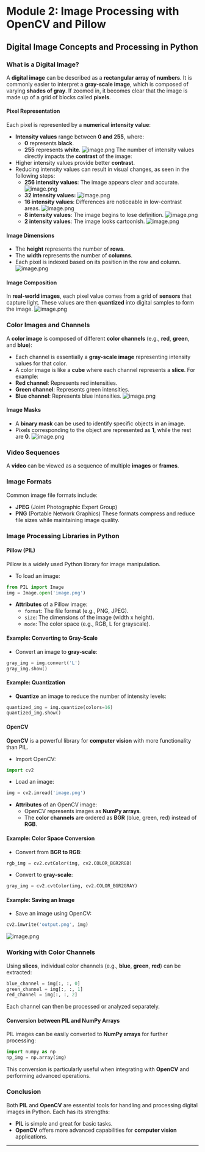 

# Module 2: Image Processing with OpenCV and Pillow
## Digital Image Concepts and Processing in Python
### What is a Digital Image?
A **digital image** can be described as a **rectangular array of numbers**. It is commonly easier to interpret a **gray-scale image**, which is composed of varying **shades of gray**. If zoomed in, it becomes clear that the image is made up of a grid of blocks called **pixels**.
#### Pixel Representation
Each pixel is represented by a **numerical intensity value**:
- **Intensity values** range between **0 and 255**, where:
	- **0** represents **black**.
	- **255** represents **white**.
![image.png](https://prod-files-secure.s3.us-west-2.amazonaws.com/03e82b26-cccb-4906-bb56-adabcbdc0655/fa1bb4aa-313a-44c2-a7b3-7fa4a8432b08/image.png?X-Amz-Algorithm=AWS4-HMAC-SHA256&X-Amz-Content-Sha256=UNSIGNED-PAYLOAD&X-Amz-Credential=ASIAZI2LB4663PGGNMZX%2F20250207%2Fus-west-2%2Fs3%2Faws4_request&X-Amz-Date=20250207T122855Z&X-Amz-Expires=3600&X-Amz-Security-Token=IQoJb3JpZ2luX2VjEFwaCXVzLXdlc3QtMiJIMEYCIQCQSR3%2B0wKn7lWcYjwC6PcTTR8dgz%2BU7UHUNJpFad647QIhAP9XDpA7YZIBNBSzAWB29GIYK0sXjph1zTsmTmaYuRBPKv8DCHUQABoMNjM3NDIzMTgzODA1IgwZ7LvUF%2BMO6tsxKlQq3ANqE0s9CVI9%2Fp%2BPhvidwojoA6c9AFQo3zDa7LBiAON0D%2Fj3xnHYx8mDVFpZzn6ief2nzRQEyyOSZ0txHibJKvL7jlqescXH1g2OiGGhtllznC2MuQbSlJ3Yb5b%2F7CwhXbZ%2FpENQVzbcXLuOrhp3IaUtp1Q9v1wbcbdF%2F4nKnE8%2FJ9K8Wy%2FxPCxiFZh7IFFKNGygHRO9J3s1PO5oiekqK8pN0rO0h8idXmRhGvh8cRoAnVrwcZfRvGTmqqpIZ05zhLvUK0xpzxj4N2K0yW%2BK9IXjSn5qlhISWstu8BXAJS%2Bxxg%2B68Zm4xQqSU2hkbCl37ItGv%2BFX20gAb7D%2F9eb8v8YKr1gsKybqX6OftaEP3uspZU1mo%2By1myvJ8XeMAKD7x67xCq1X34JxBMFvkbyq8PtpoTmtt%2B5JRg7IRuD2coBuTvXPxUQc9hnt4AQnmNqP99%2FlTt1QMk5OvWBhI7YfzxqZxtrn9T5UVgpbzvvpr%2BpyNvu7m8fNE71nz3vIKHjZor1X8ycinEiy8XdFmMaB%2F807zrwNE2MFjIOD8ys5RTJyi8Ehm7s2yzHoTXqpV%2F%2BebX2fZ6qHGPrOnc%2BaLCEjCGA7HtI8ZN64gLGI7ScfaP7PlEJQDjFoTzd0JfB5fDC275e9BjqkAQyP46fgA7QZ6oM9E0VMfm0htSjkBY4XYLGJ%2BbmOmlOT83ufaPAB84gVe%2F2YXnxvxN2KmuotbR9nBChx9HGjoY9KJ3CF6Pd%2B91mnz6NxW1LrJ%2FHPtv7JRPJ8J5qVfgGm3gs2RQ%2Fud76%2BdqshMbMdwsqmu2k86t7bwAhM%2BFYP76NwX0UCMU6VHO%2BKi8U8yn74%2FviNX3XX0GzQPqkABpYZXrQKi5I%2F&X-Amz-Signature=ddf206796ea573bd31a9ce9888afcb4e8e1e3a24bc865f8d3cdc9a3624b538ed&X-Amz-SignedHeaders=host&x-id=GetObject)
The number of intensity values directly impacts the **contrast** of the image:
- Higher intensity values provide better **contrast**.
- Reducing intensity values can result in visual changes, as seen in the following steps:
	- **256 intensity values**: The image appears clear and accurate.
![image.png](https://prod-files-secure.s3.us-west-2.amazonaws.com/03e82b26-cccb-4906-bb56-adabcbdc0655/0de7dfb4-99dc-4b87-8932-5165b3c3b775/image.png?X-Amz-Algorithm=AWS4-HMAC-SHA256&X-Amz-Content-Sha256=UNSIGNED-PAYLOAD&X-Amz-Credential=ASIAZI2LB466SVKB6VPP%2F20250207%2Fus-west-2%2Fs3%2Faws4_request&X-Amz-Date=20250207T122856Z&X-Amz-Expires=3600&X-Amz-Security-Token=IQoJb3JpZ2luX2VjEFwaCXVzLXdlc3QtMiJIMEYCIQDlxAsm4bcDqPJZyvmTgfEP2bgZPUKf%2FY1gZDIG6%2FZbywIhAJKyFlH5elL39Kys3t1mobKHLK49ZATiZwMhoIUjN5esKv8DCHUQABoMNjM3NDIzMTgzODA1Igz3DEd9GElj1tgXm64q3ANnPWyt3iCifEjJRtIJm5a3ARf3RSmkEM%2FLh%2FRxjCAzzpf6v00AezbmfTMyrRm03Qa5j40fmaZKOkfNrN9Ni5ErSbpmxmSzhOwmIgp%2FypILQVAL%2BChiHwq%2FUEzKsVf2L4qeI%2BXFXI6joN%2BeJ9bhRM10yA50cD0DEDksMQqBPObocCi5sJFddYZKZI3hkAY99%2BZbcCwImKAmoqXPMNIQq0wgC9f43lbgfknL4nFZfy8UurWQ%2F7J56qvOrL2W04BF2Okyvo78uJdS9p%2B5N6ApB%2Ff%2FB9xdeb78Wp1j3TOkkgWfNDfB64HtNqPOeotpetmJCtaSGH0JuGwd9EgyMr%2Bo55PAXFwzo%2BH%2Fdw%2BNfrvf6qADcwFSk%2BZYpkkfHFJgQIlG%2ByxlQUjgFPiACSHPqofs8JJPC0qahbnW38qW7yTC%2FcZjOIGR9hNfubUdpvxV3jWCtyPbAhrUPY%2BlEiEtr8Ph9IrXAN%2FLc5byoBYDBYTZRGJUsj%2BifuQKWR%2BEvcrtOg4iYJA%2FMgemo%2FX32d62%2BN0VdMno7YubOyZIjj05yVODD8G8kd%2Bnc6D3hm6X41%2BHf776q19UI3W1uW8ecOZcX2WY0%2F%2FKDy84c%2BiKZ73EIxMytioI1jspDPGyrtCFidkWRTCd75e9BjqkAdsLJpIPAfjVArLDxhRy75bK7ckkIpFVqNWGGlrzIVxW9m0z5ukCgVT04bQ%2FDzXVsZnaGJedrxhiAXIrlNCDZwwqyTs9DLJAxhQCmJmu14dXJw3Vaw7lWR5sFO8Rto6B5OgB8Tq%2F20Y0iboC96Oh4%2B%2F9bBO5RwHyUDp8ME5eEvKa0dlpl3hBS0d9q8x7nJGx0CPN0q3G2BRBiRQJK7RK32B9%2FP%2F3&X-Amz-Signature=4f9c91bb427cbee2fb597cff9b2c9a119e921458e7c9b097dc8229e9224d8f13&X-Amz-SignedHeaders=host&x-id=GetObject)
	- **32 intensity values:**
![image.png](https://prod-files-secure.s3.us-west-2.amazonaws.com/03e82b26-cccb-4906-bb56-adabcbdc0655/7eb81f08-b190-4c5a-ba2b-2a498a15b2c4/image.png?X-Amz-Algorithm=AWS4-HMAC-SHA256&X-Amz-Content-Sha256=UNSIGNED-PAYLOAD&X-Amz-Credential=ASIAZI2LB466SVKB6VPP%2F20250207%2Fus-west-2%2Fs3%2Faws4_request&X-Amz-Date=20250207T122856Z&X-Amz-Expires=3600&X-Amz-Security-Token=IQoJb3JpZ2luX2VjEFwaCXVzLXdlc3QtMiJIMEYCIQDlxAsm4bcDqPJZyvmTgfEP2bgZPUKf%2FY1gZDIG6%2FZbywIhAJKyFlH5elL39Kys3t1mobKHLK49ZATiZwMhoIUjN5esKv8DCHUQABoMNjM3NDIzMTgzODA1Igz3DEd9GElj1tgXm64q3ANnPWyt3iCifEjJRtIJm5a3ARf3RSmkEM%2FLh%2FRxjCAzzpf6v00AezbmfTMyrRm03Qa5j40fmaZKOkfNrN9Ni5ErSbpmxmSzhOwmIgp%2FypILQVAL%2BChiHwq%2FUEzKsVf2L4qeI%2BXFXI6joN%2BeJ9bhRM10yA50cD0DEDksMQqBPObocCi5sJFddYZKZI3hkAY99%2BZbcCwImKAmoqXPMNIQq0wgC9f43lbgfknL4nFZfy8UurWQ%2F7J56qvOrL2W04BF2Okyvo78uJdS9p%2B5N6ApB%2Ff%2FB9xdeb78Wp1j3TOkkgWfNDfB64HtNqPOeotpetmJCtaSGH0JuGwd9EgyMr%2Bo55PAXFwzo%2BH%2Fdw%2BNfrvf6qADcwFSk%2BZYpkkfHFJgQIlG%2ByxlQUjgFPiACSHPqofs8JJPC0qahbnW38qW7yTC%2FcZjOIGR9hNfubUdpvxV3jWCtyPbAhrUPY%2BlEiEtr8Ph9IrXAN%2FLc5byoBYDBYTZRGJUsj%2BifuQKWR%2BEvcrtOg4iYJA%2FMgemo%2FX32d62%2BN0VdMno7YubOyZIjj05yVODD8G8kd%2Bnc6D3hm6X41%2BHf776q19UI3W1uW8ecOZcX2WY0%2F%2FKDy84c%2BiKZ73EIxMytioI1jspDPGyrtCFidkWRTCd75e9BjqkAdsLJpIPAfjVArLDxhRy75bK7ckkIpFVqNWGGlrzIVxW9m0z5ukCgVT04bQ%2FDzXVsZnaGJedrxhiAXIrlNCDZwwqyTs9DLJAxhQCmJmu14dXJw3Vaw7lWR5sFO8Rto6B5OgB8Tq%2F20Y0iboC96Oh4%2B%2F9bBO5RwHyUDp8ME5eEvKa0dlpl3hBS0d9q8x7nJGx0CPN0q3G2BRBiRQJK7RK32B9%2FP%2F3&X-Amz-Signature=bcf1426a980cbd0b0fd4372043ff44d08087de0778c9912766efeffb4413c918&X-Amz-SignedHeaders=host&x-id=GetObject)
	- **16 intensity values**: Differences are noticeable in low-contrast areas.
![image.png](https://prod-files-secure.s3.us-west-2.amazonaws.com/03e82b26-cccb-4906-bb56-adabcbdc0655/6bf56d44-9a14-4b7b-98c2-1f00b8630f0c/image.png?X-Amz-Algorithm=AWS4-HMAC-SHA256&X-Amz-Content-Sha256=UNSIGNED-PAYLOAD&X-Amz-Credential=ASIAZI2LB466SVKB6VPP%2F20250207%2Fus-west-2%2Fs3%2Faws4_request&X-Amz-Date=20250207T122856Z&X-Amz-Expires=3600&X-Amz-Security-Token=IQoJb3JpZ2luX2VjEFwaCXVzLXdlc3QtMiJIMEYCIQDlxAsm4bcDqPJZyvmTgfEP2bgZPUKf%2FY1gZDIG6%2FZbywIhAJKyFlH5elL39Kys3t1mobKHLK49ZATiZwMhoIUjN5esKv8DCHUQABoMNjM3NDIzMTgzODA1Igz3DEd9GElj1tgXm64q3ANnPWyt3iCifEjJRtIJm5a3ARf3RSmkEM%2FLh%2FRxjCAzzpf6v00AezbmfTMyrRm03Qa5j40fmaZKOkfNrN9Ni5ErSbpmxmSzhOwmIgp%2FypILQVAL%2BChiHwq%2FUEzKsVf2L4qeI%2BXFXI6joN%2BeJ9bhRM10yA50cD0DEDksMQqBPObocCi5sJFddYZKZI3hkAY99%2BZbcCwImKAmoqXPMNIQq0wgC9f43lbgfknL4nFZfy8UurWQ%2F7J56qvOrL2W04BF2Okyvo78uJdS9p%2B5N6ApB%2Ff%2FB9xdeb78Wp1j3TOkkgWfNDfB64HtNqPOeotpetmJCtaSGH0JuGwd9EgyMr%2Bo55PAXFwzo%2BH%2Fdw%2BNfrvf6qADcwFSk%2BZYpkkfHFJgQIlG%2ByxlQUjgFPiACSHPqofs8JJPC0qahbnW38qW7yTC%2FcZjOIGR9hNfubUdpvxV3jWCtyPbAhrUPY%2BlEiEtr8Ph9IrXAN%2FLc5byoBYDBYTZRGJUsj%2BifuQKWR%2BEvcrtOg4iYJA%2FMgemo%2FX32d62%2BN0VdMno7YubOyZIjj05yVODD8G8kd%2Bnc6D3hm6X41%2BHf776q19UI3W1uW8ecOZcX2WY0%2F%2FKDy84c%2BiKZ73EIxMytioI1jspDPGyrtCFidkWRTCd75e9BjqkAdsLJpIPAfjVArLDxhRy75bK7ckkIpFVqNWGGlrzIVxW9m0z5ukCgVT04bQ%2FDzXVsZnaGJedrxhiAXIrlNCDZwwqyTs9DLJAxhQCmJmu14dXJw3Vaw7lWR5sFO8Rto6B5OgB8Tq%2F20Y0iboC96Oh4%2B%2F9bBO5RwHyUDp8ME5eEvKa0dlpl3hBS0d9q8x7nJGx0CPN0q3G2BRBiRQJK7RK32B9%2FP%2F3&X-Amz-Signature=17b56911bb2a10715eeb7293d498092334347baaeea0de5f51153ea61a0b0771&X-Amz-SignedHeaders=host&x-id=GetObject)
	- **8 intensity values**: The image begins to lose definition.
![image.png](https://prod-files-secure.s3.us-west-2.amazonaws.com/03e82b26-cccb-4906-bb56-adabcbdc0655/cca05878-ca1a-43e0-8bec-1d146756f9ae/image.png?X-Amz-Algorithm=AWS4-HMAC-SHA256&X-Amz-Content-Sha256=UNSIGNED-PAYLOAD&X-Amz-Credential=ASIAZI2LB466SVKB6VPP%2F20250207%2Fus-west-2%2Fs3%2Faws4_request&X-Amz-Date=20250207T122856Z&X-Amz-Expires=3600&X-Amz-Security-Token=IQoJb3JpZ2luX2VjEFwaCXVzLXdlc3QtMiJIMEYCIQDlxAsm4bcDqPJZyvmTgfEP2bgZPUKf%2FY1gZDIG6%2FZbywIhAJKyFlH5elL39Kys3t1mobKHLK49ZATiZwMhoIUjN5esKv8DCHUQABoMNjM3NDIzMTgzODA1Igz3DEd9GElj1tgXm64q3ANnPWyt3iCifEjJRtIJm5a3ARf3RSmkEM%2FLh%2FRxjCAzzpf6v00AezbmfTMyrRm03Qa5j40fmaZKOkfNrN9Ni5ErSbpmxmSzhOwmIgp%2FypILQVAL%2BChiHwq%2FUEzKsVf2L4qeI%2BXFXI6joN%2BeJ9bhRM10yA50cD0DEDksMQqBPObocCi5sJFddYZKZI3hkAY99%2BZbcCwImKAmoqXPMNIQq0wgC9f43lbgfknL4nFZfy8UurWQ%2F7J56qvOrL2W04BF2Okyvo78uJdS9p%2B5N6ApB%2Ff%2FB9xdeb78Wp1j3TOkkgWfNDfB64HtNqPOeotpetmJCtaSGH0JuGwd9EgyMr%2Bo55PAXFwzo%2BH%2Fdw%2BNfrvf6qADcwFSk%2BZYpkkfHFJgQIlG%2ByxlQUjgFPiACSHPqofs8JJPC0qahbnW38qW7yTC%2FcZjOIGR9hNfubUdpvxV3jWCtyPbAhrUPY%2BlEiEtr8Ph9IrXAN%2FLc5byoBYDBYTZRGJUsj%2BifuQKWR%2BEvcrtOg4iYJA%2FMgemo%2FX32d62%2BN0VdMno7YubOyZIjj05yVODD8G8kd%2Bnc6D3hm6X41%2BHf776q19UI3W1uW8ecOZcX2WY0%2F%2FKDy84c%2BiKZ73EIxMytioI1jspDPGyrtCFidkWRTCd75e9BjqkAdsLJpIPAfjVArLDxhRy75bK7ckkIpFVqNWGGlrzIVxW9m0z5ukCgVT04bQ%2FDzXVsZnaGJedrxhiAXIrlNCDZwwqyTs9DLJAxhQCmJmu14dXJw3Vaw7lWR5sFO8Rto6B5OgB8Tq%2F20Y0iboC96Oh4%2B%2F9bBO5RwHyUDp8ME5eEvKa0dlpl3hBS0d9q8x7nJGx0CPN0q3G2BRBiRQJK7RK32B9%2FP%2F3&X-Amz-Signature=b0c43f8e0c100f18143ef8d2064d457ca3d35fde082f096f233352ed6e491d90&X-Amz-SignedHeaders=host&x-id=GetObject)
	- **2 intensity values**: The image looks cartoonish.
![image.png](https://prod-files-secure.s3.us-west-2.amazonaws.com/03e82b26-cccb-4906-bb56-adabcbdc0655/12da64d7-6b97-44e0-bc2c-52b9c47ce212/image.png?X-Amz-Algorithm=AWS4-HMAC-SHA256&X-Amz-Content-Sha256=UNSIGNED-PAYLOAD&X-Amz-Credential=ASIAZI2LB466SVKB6VPP%2F20250207%2Fus-west-2%2Fs3%2Faws4_request&X-Amz-Date=20250207T122856Z&X-Amz-Expires=3600&X-Amz-Security-Token=IQoJb3JpZ2luX2VjEFwaCXVzLXdlc3QtMiJIMEYCIQDlxAsm4bcDqPJZyvmTgfEP2bgZPUKf%2FY1gZDIG6%2FZbywIhAJKyFlH5elL39Kys3t1mobKHLK49ZATiZwMhoIUjN5esKv8DCHUQABoMNjM3NDIzMTgzODA1Igz3DEd9GElj1tgXm64q3ANnPWyt3iCifEjJRtIJm5a3ARf3RSmkEM%2FLh%2FRxjCAzzpf6v00AezbmfTMyrRm03Qa5j40fmaZKOkfNrN9Ni5ErSbpmxmSzhOwmIgp%2FypILQVAL%2BChiHwq%2FUEzKsVf2L4qeI%2BXFXI6joN%2BeJ9bhRM10yA50cD0DEDksMQqBPObocCi5sJFddYZKZI3hkAY99%2BZbcCwImKAmoqXPMNIQq0wgC9f43lbgfknL4nFZfy8UurWQ%2F7J56qvOrL2W04BF2Okyvo78uJdS9p%2B5N6ApB%2Ff%2FB9xdeb78Wp1j3TOkkgWfNDfB64HtNqPOeotpetmJCtaSGH0JuGwd9EgyMr%2Bo55PAXFwzo%2BH%2Fdw%2BNfrvf6qADcwFSk%2BZYpkkfHFJgQIlG%2ByxlQUjgFPiACSHPqofs8JJPC0qahbnW38qW7yTC%2FcZjOIGR9hNfubUdpvxV3jWCtyPbAhrUPY%2BlEiEtr8Ph9IrXAN%2FLc5byoBYDBYTZRGJUsj%2BifuQKWR%2BEvcrtOg4iYJA%2FMgemo%2FX32d62%2BN0VdMno7YubOyZIjj05yVODD8G8kd%2Bnc6D3hm6X41%2BHf776q19UI3W1uW8ecOZcX2WY0%2F%2FKDy84c%2BiKZ73EIxMytioI1jspDPGyrtCFidkWRTCd75e9BjqkAdsLJpIPAfjVArLDxhRy75bK7ckkIpFVqNWGGlrzIVxW9m0z5ukCgVT04bQ%2FDzXVsZnaGJedrxhiAXIrlNCDZwwqyTs9DLJAxhQCmJmu14dXJw3Vaw7lWR5sFO8Rto6B5OgB8Tq%2F20Y0iboC96Oh4%2B%2F9bBO5RwHyUDp8ME5eEvKa0dlpl3hBS0d9q8x7nJGx0CPN0q3G2BRBiRQJK7RK32B9%2FP%2F3&X-Amz-Signature=236a2992b445204659c797f9ac7c56428be91249e861404c3e7b8711222f6363&X-Amz-SignedHeaders=host&x-id=GetObject)
#### Image Dimensions
- The **height** represents the number of **rows**.
- The **width** represents the number of **columns**.
- Each pixel is indexed based on its position in the row and column.
![image.png](https://prod-files-secure.s3.us-west-2.amazonaws.com/03e82b26-cccb-4906-bb56-adabcbdc0655/ff056335-e79e-4491-b508-30cd45b6c194/image.png?X-Amz-Algorithm=AWS4-HMAC-SHA256&X-Amz-Content-Sha256=UNSIGNED-PAYLOAD&X-Amz-Credential=ASIAZI2LB4663PGGNMZX%2F20250207%2Fus-west-2%2Fs3%2Faws4_request&X-Amz-Date=20250207T122855Z&X-Amz-Expires=3600&X-Amz-Security-Token=IQoJb3JpZ2luX2VjEFwaCXVzLXdlc3QtMiJIMEYCIQCQSR3%2B0wKn7lWcYjwC6PcTTR8dgz%2BU7UHUNJpFad647QIhAP9XDpA7YZIBNBSzAWB29GIYK0sXjph1zTsmTmaYuRBPKv8DCHUQABoMNjM3NDIzMTgzODA1IgwZ7LvUF%2BMO6tsxKlQq3ANqE0s9CVI9%2Fp%2BPhvidwojoA6c9AFQo3zDa7LBiAON0D%2Fj3xnHYx8mDVFpZzn6ief2nzRQEyyOSZ0txHibJKvL7jlqescXH1g2OiGGhtllznC2MuQbSlJ3Yb5b%2F7CwhXbZ%2FpENQVzbcXLuOrhp3IaUtp1Q9v1wbcbdF%2F4nKnE8%2FJ9K8Wy%2FxPCxiFZh7IFFKNGygHRO9J3s1PO5oiekqK8pN0rO0h8idXmRhGvh8cRoAnVrwcZfRvGTmqqpIZ05zhLvUK0xpzxj4N2K0yW%2BK9IXjSn5qlhISWstu8BXAJS%2Bxxg%2B68Zm4xQqSU2hkbCl37ItGv%2BFX20gAb7D%2F9eb8v8YKr1gsKybqX6OftaEP3uspZU1mo%2By1myvJ8XeMAKD7x67xCq1X34JxBMFvkbyq8PtpoTmtt%2B5JRg7IRuD2coBuTvXPxUQc9hnt4AQnmNqP99%2FlTt1QMk5OvWBhI7YfzxqZxtrn9T5UVgpbzvvpr%2BpyNvu7m8fNE71nz3vIKHjZor1X8ycinEiy8XdFmMaB%2F807zrwNE2MFjIOD8ys5RTJyi8Ehm7s2yzHoTXqpV%2F%2BebX2fZ6qHGPrOnc%2BaLCEjCGA7HtI8ZN64gLGI7ScfaP7PlEJQDjFoTzd0JfB5fDC275e9BjqkAQyP46fgA7QZ6oM9E0VMfm0htSjkBY4XYLGJ%2BbmOmlOT83ufaPAB84gVe%2F2YXnxvxN2KmuotbR9nBChx9HGjoY9KJ3CF6Pd%2B91mnz6NxW1LrJ%2FHPtv7JRPJ8J5qVfgGm3gs2RQ%2Fud76%2BdqshMbMdwsqmu2k86t7bwAhM%2BFYP76NwX0UCMU6VHO%2BKi8U8yn74%2FviNX3XX0GzQPqkABpYZXrQKi5I%2F&X-Amz-Signature=9dbcc08a40bb662697f40842e63cbc7c271aa59b4621966b81adae47907ee836&X-Amz-SignedHeaders=host&x-id=GetObject)
#### Image Composition
In **real-world images**, each pixel value comes from a grid of **sensors** that capture light. These values are then **quantized** into digital samples to form the image.
![image.png](https://prod-files-secure.s3.us-west-2.amazonaws.com/03e82b26-cccb-4906-bb56-adabcbdc0655/0c721ea0-409b-4d32-b630-a00d6f170d18/image.png?X-Amz-Algorithm=AWS4-HMAC-SHA256&X-Amz-Content-Sha256=UNSIGNED-PAYLOAD&X-Amz-Credential=ASIAZI2LB4663PGGNMZX%2F20250207%2Fus-west-2%2Fs3%2Faws4_request&X-Amz-Date=20250207T122855Z&X-Amz-Expires=3600&X-Amz-Security-Token=IQoJb3JpZ2luX2VjEFwaCXVzLXdlc3QtMiJIMEYCIQCQSR3%2B0wKn7lWcYjwC6PcTTR8dgz%2BU7UHUNJpFad647QIhAP9XDpA7YZIBNBSzAWB29GIYK0sXjph1zTsmTmaYuRBPKv8DCHUQABoMNjM3NDIzMTgzODA1IgwZ7LvUF%2BMO6tsxKlQq3ANqE0s9CVI9%2Fp%2BPhvidwojoA6c9AFQo3zDa7LBiAON0D%2Fj3xnHYx8mDVFpZzn6ief2nzRQEyyOSZ0txHibJKvL7jlqescXH1g2OiGGhtllznC2MuQbSlJ3Yb5b%2F7CwhXbZ%2FpENQVzbcXLuOrhp3IaUtp1Q9v1wbcbdF%2F4nKnE8%2FJ9K8Wy%2FxPCxiFZh7IFFKNGygHRO9J3s1PO5oiekqK8pN0rO0h8idXmRhGvh8cRoAnVrwcZfRvGTmqqpIZ05zhLvUK0xpzxj4N2K0yW%2BK9IXjSn5qlhISWstu8BXAJS%2Bxxg%2B68Zm4xQqSU2hkbCl37ItGv%2BFX20gAb7D%2F9eb8v8YKr1gsKybqX6OftaEP3uspZU1mo%2By1myvJ8XeMAKD7x67xCq1X34JxBMFvkbyq8PtpoTmtt%2B5JRg7IRuD2coBuTvXPxUQc9hnt4AQnmNqP99%2FlTt1QMk5OvWBhI7YfzxqZxtrn9T5UVgpbzvvpr%2BpyNvu7m8fNE71nz3vIKHjZor1X8ycinEiy8XdFmMaB%2F807zrwNE2MFjIOD8ys5RTJyi8Ehm7s2yzHoTXqpV%2F%2BebX2fZ6qHGPrOnc%2BaLCEjCGA7HtI8ZN64gLGI7ScfaP7PlEJQDjFoTzd0JfB5fDC275e9BjqkAQyP46fgA7QZ6oM9E0VMfm0htSjkBY4XYLGJ%2BbmOmlOT83ufaPAB84gVe%2F2YXnxvxN2KmuotbR9nBChx9HGjoY9KJ3CF6Pd%2B91mnz6NxW1LrJ%2FHPtv7JRPJ8J5qVfgGm3gs2RQ%2Fud76%2BdqshMbMdwsqmu2k86t7bwAhM%2BFYP76NwX0UCMU6VHO%2BKi8U8yn74%2FviNX3XX0GzQPqkABpYZXrQKi5I%2F&X-Amz-Signature=ba7b47c6aef3fa9923da69291b3874b058a2af3eeafc4ee70f6f716998fa6fef&X-Amz-SignedHeaders=host&x-id=GetObject)
### Color Images and Channels
A **color image** is composed of different **color channels** (e.g., **red**, **green**, and **blue**):
- Each channel is essentially a **gray-scale image** representing intensity values for that color.
- A color image is like a **cube** where each channel represents a **slice**.
For example:
- **Red channel**: Represents red intensities.
- **Green channel**: Represents green intensities.
- **Blue channel**: Represents blue intensities.
![image.png](https://prod-files-secure.s3.us-west-2.amazonaws.com/03e82b26-cccb-4906-bb56-adabcbdc0655/c0cc17c9-842f-413f-82e8-f3f44278cf74/image.png?X-Amz-Algorithm=AWS4-HMAC-SHA256&X-Amz-Content-Sha256=UNSIGNED-PAYLOAD&X-Amz-Credential=ASIAZI2LB4663PGGNMZX%2F20250207%2Fus-west-2%2Fs3%2Faws4_request&X-Amz-Date=20250207T122855Z&X-Amz-Expires=3600&X-Amz-Security-Token=IQoJb3JpZ2luX2VjEFwaCXVzLXdlc3QtMiJIMEYCIQCQSR3%2B0wKn7lWcYjwC6PcTTR8dgz%2BU7UHUNJpFad647QIhAP9XDpA7YZIBNBSzAWB29GIYK0sXjph1zTsmTmaYuRBPKv8DCHUQABoMNjM3NDIzMTgzODA1IgwZ7LvUF%2BMO6tsxKlQq3ANqE0s9CVI9%2Fp%2BPhvidwojoA6c9AFQo3zDa7LBiAON0D%2Fj3xnHYx8mDVFpZzn6ief2nzRQEyyOSZ0txHibJKvL7jlqescXH1g2OiGGhtllznC2MuQbSlJ3Yb5b%2F7CwhXbZ%2FpENQVzbcXLuOrhp3IaUtp1Q9v1wbcbdF%2F4nKnE8%2FJ9K8Wy%2FxPCxiFZh7IFFKNGygHRO9J3s1PO5oiekqK8pN0rO0h8idXmRhGvh8cRoAnVrwcZfRvGTmqqpIZ05zhLvUK0xpzxj4N2K0yW%2BK9IXjSn5qlhISWstu8BXAJS%2Bxxg%2B68Zm4xQqSU2hkbCl37ItGv%2BFX20gAb7D%2F9eb8v8YKr1gsKybqX6OftaEP3uspZU1mo%2By1myvJ8XeMAKD7x67xCq1X34JxBMFvkbyq8PtpoTmtt%2B5JRg7IRuD2coBuTvXPxUQc9hnt4AQnmNqP99%2FlTt1QMk5OvWBhI7YfzxqZxtrn9T5UVgpbzvvpr%2BpyNvu7m8fNE71nz3vIKHjZor1X8ycinEiy8XdFmMaB%2F807zrwNE2MFjIOD8ys5RTJyi8Ehm7s2yzHoTXqpV%2F%2BebX2fZ6qHGPrOnc%2BaLCEjCGA7HtI8ZN64gLGI7ScfaP7PlEJQDjFoTzd0JfB5fDC275e9BjqkAQyP46fgA7QZ6oM9E0VMfm0htSjkBY4XYLGJ%2BbmOmlOT83ufaPAB84gVe%2F2YXnxvxN2KmuotbR9nBChx9HGjoY9KJ3CF6Pd%2B91mnz6NxW1LrJ%2FHPtv7JRPJ8J5qVfgGm3gs2RQ%2Fud76%2BdqshMbMdwsqmu2k86t7bwAhM%2BFYP76NwX0UCMU6VHO%2BKi8U8yn74%2FviNX3XX0GzQPqkABpYZXrQKi5I%2F&X-Amz-Signature=451582182eb255f5ac8a68ac780ed52868048e0af2113499ab57f92aa4091e07&X-Amz-SignedHeaders=host&x-id=GetObject)
#### Image Masks
- A **binary mask** can be used to identify specific objects in an image.
- Pixels corresponding to the object are represented as **1**, while the rest are **0**.
![image.png](https://prod-files-secure.s3.us-west-2.amazonaws.com/03e82b26-cccb-4906-bb56-adabcbdc0655/667eab4d-d19d-4618-81d0-663b6beb002c/image.png?X-Amz-Algorithm=AWS4-HMAC-SHA256&X-Amz-Content-Sha256=UNSIGNED-PAYLOAD&X-Amz-Credential=ASIAZI2LB4663PGGNMZX%2F20250207%2Fus-west-2%2Fs3%2Faws4_request&X-Amz-Date=20250207T122855Z&X-Amz-Expires=3600&X-Amz-Security-Token=IQoJb3JpZ2luX2VjEFwaCXVzLXdlc3QtMiJIMEYCIQCQSR3%2B0wKn7lWcYjwC6PcTTR8dgz%2BU7UHUNJpFad647QIhAP9XDpA7YZIBNBSzAWB29GIYK0sXjph1zTsmTmaYuRBPKv8DCHUQABoMNjM3NDIzMTgzODA1IgwZ7LvUF%2BMO6tsxKlQq3ANqE0s9CVI9%2Fp%2BPhvidwojoA6c9AFQo3zDa7LBiAON0D%2Fj3xnHYx8mDVFpZzn6ief2nzRQEyyOSZ0txHibJKvL7jlqescXH1g2OiGGhtllznC2MuQbSlJ3Yb5b%2F7CwhXbZ%2FpENQVzbcXLuOrhp3IaUtp1Q9v1wbcbdF%2F4nKnE8%2FJ9K8Wy%2FxPCxiFZh7IFFKNGygHRO9J3s1PO5oiekqK8pN0rO0h8idXmRhGvh8cRoAnVrwcZfRvGTmqqpIZ05zhLvUK0xpzxj4N2K0yW%2BK9IXjSn5qlhISWstu8BXAJS%2Bxxg%2B68Zm4xQqSU2hkbCl37ItGv%2BFX20gAb7D%2F9eb8v8YKr1gsKybqX6OftaEP3uspZU1mo%2By1myvJ8XeMAKD7x67xCq1X34JxBMFvkbyq8PtpoTmtt%2B5JRg7IRuD2coBuTvXPxUQc9hnt4AQnmNqP99%2FlTt1QMk5OvWBhI7YfzxqZxtrn9T5UVgpbzvvpr%2BpyNvu7m8fNE71nz3vIKHjZor1X8ycinEiy8XdFmMaB%2F807zrwNE2MFjIOD8ys5RTJyi8Ehm7s2yzHoTXqpV%2F%2BebX2fZ6qHGPrOnc%2BaLCEjCGA7HtI8ZN64gLGI7ScfaP7PlEJQDjFoTzd0JfB5fDC275e9BjqkAQyP46fgA7QZ6oM9E0VMfm0htSjkBY4XYLGJ%2BbmOmlOT83ufaPAB84gVe%2F2YXnxvxN2KmuotbR9nBChx9HGjoY9KJ3CF6Pd%2B91mnz6NxW1LrJ%2FHPtv7JRPJ8J5qVfgGm3gs2RQ%2Fud76%2BdqshMbMdwsqmu2k86t7bwAhM%2BFYP76NwX0UCMU6VHO%2BKi8U8yn74%2FviNX3XX0GzQPqkABpYZXrQKi5I%2F&X-Amz-Signature=b434f9071d05843bf6ab1c81e13bb37cc809aff9e60d60b382fa6abb34dd2e15&X-Amz-SignedHeaders=host&x-id=GetObject)
### Video Sequences
A **video** can be viewed as a sequence of multiple **images** or **frames**.
### Image Formats
Common image file formats include:
- **JPEG** (Joint Photographic Expert Group)
- **PNG** (Portable Network Graphics)
These formats compress and reduce file sizes while maintaining image quality.
### Image Processing Libraries in Python
#### Pillow (PIL)
Pillow is a widely used Python library for image manipulation.
- To load an image:
```python
from PIL import Image
img = Image.open('image.png')
```
- **Attributes** of a Pillow image:
	- `format`: The file format (e.g., PNG, JPEG).
	- `size`: The dimensions of the image (width x height).
	- `mode`: The color space (e.g., RGB, L for grayscale).
#### Example: Converting to Gray-Scale
- Convert an image to **gray-scale**:
```python
gray_img = img.convert('L')
gray_img.show()
```
#### Example: Quantization
- **Quantize** an image to reduce the number of intensity levels:
```python
quantized_img = img.quantize(colors=16)
quantized_img.show()
```
#### OpenCV
**OpenCV** is a powerful library for **computer vision** with more functionality than PIL.
- Import OpenCV:
```python
import cv2
```
- Load an image:
```python
img = cv2.imread('image.png')
```
- **Attributes** of an OpenCV image:
	- OpenCV represents images as **NumPy arrays**.
	- The **color channels** are ordered as **BGR** (blue, green, red) instead of **RGB**.
#### Example: Color Space Conversion
- Convert from **BGR to RGB**:
```python
rgb_img = cv2.cvtColor(img, cv2.COLOR_BGR2RGB)
```
- Convert to **gray-scale**:
```python
gray_img = cv2.cvtColor(img, cv2.COLOR_BGR2GRAY)
```
#### Example: Saving an Image
- Save an image using OpenCV:
```python
cv2.imwrite('output.png', img)
```
![image.png](https://prod-files-secure.s3.us-west-2.amazonaws.com/03e82b26-cccb-4906-bb56-adabcbdc0655/25fcc977-54ea-484c-997e-9b6bd016f347/image.png?X-Amz-Algorithm=AWS4-HMAC-SHA256&X-Amz-Content-Sha256=UNSIGNED-PAYLOAD&X-Amz-Credential=ASIAZI2LB4663PGGNMZX%2F20250207%2Fus-west-2%2Fs3%2Faws4_request&X-Amz-Date=20250207T122855Z&X-Amz-Expires=3600&X-Amz-Security-Token=IQoJb3JpZ2luX2VjEFwaCXVzLXdlc3QtMiJIMEYCIQCQSR3%2B0wKn7lWcYjwC6PcTTR8dgz%2BU7UHUNJpFad647QIhAP9XDpA7YZIBNBSzAWB29GIYK0sXjph1zTsmTmaYuRBPKv8DCHUQABoMNjM3NDIzMTgzODA1IgwZ7LvUF%2BMO6tsxKlQq3ANqE0s9CVI9%2Fp%2BPhvidwojoA6c9AFQo3zDa7LBiAON0D%2Fj3xnHYx8mDVFpZzn6ief2nzRQEyyOSZ0txHibJKvL7jlqescXH1g2OiGGhtllznC2MuQbSlJ3Yb5b%2F7CwhXbZ%2FpENQVzbcXLuOrhp3IaUtp1Q9v1wbcbdF%2F4nKnE8%2FJ9K8Wy%2FxPCxiFZh7IFFKNGygHRO9J3s1PO5oiekqK8pN0rO0h8idXmRhGvh8cRoAnVrwcZfRvGTmqqpIZ05zhLvUK0xpzxj4N2K0yW%2BK9IXjSn5qlhISWstu8BXAJS%2Bxxg%2B68Zm4xQqSU2hkbCl37ItGv%2BFX20gAb7D%2F9eb8v8YKr1gsKybqX6OftaEP3uspZU1mo%2By1myvJ8XeMAKD7x67xCq1X34JxBMFvkbyq8PtpoTmtt%2B5JRg7IRuD2coBuTvXPxUQc9hnt4AQnmNqP99%2FlTt1QMk5OvWBhI7YfzxqZxtrn9T5UVgpbzvvpr%2BpyNvu7m8fNE71nz3vIKHjZor1X8ycinEiy8XdFmMaB%2F807zrwNE2MFjIOD8ys5RTJyi8Ehm7s2yzHoTXqpV%2F%2BebX2fZ6qHGPrOnc%2BaLCEjCGA7HtI8ZN64gLGI7ScfaP7PlEJQDjFoTzd0JfB5fDC275e9BjqkAQyP46fgA7QZ6oM9E0VMfm0htSjkBY4XYLGJ%2BbmOmlOT83ufaPAB84gVe%2F2YXnxvxN2KmuotbR9nBChx9HGjoY9KJ3CF6Pd%2B91mnz6NxW1LrJ%2FHPtv7JRPJ8J5qVfgGm3gs2RQ%2Fud76%2BdqshMbMdwsqmu2k86t7bwAhM%2BFYP76NwX0UCMU6VHO%2BKi8U8yn74%2FviNX3XX0GzQPqkABpYZXrQKi5I%2F&X-Amz-Signature=a24046e828478d09d50ff3b87a698f67e67ce4d7b63642228b85064e0eee4145&X-Amz-SignedHeaders=host&x-id=GetObject)
### Working with Color Channels
Using **slices**, individual color channels (e.g., **blue**, **green**, **red**) can be extracted:
```python
blue_channel = img[:, :, 0]
green_channel = img[:, :, 1]
red_channel = img[:, :, 2]
```
Each channel can then be processed or analyzed separately.
#### Conversion between PIL and NumPy Arrays
PIL images can be easily converted to **NumPy arrays** for further processing:
```python
import numpy as np
np_img = np.array(img)
```
This conversion is particularly useful when integrating with **OpenCV** and performing advanced operations.
### Conclusion
Both **PIL** and **OpenCV** are essential tools for handling and processing digital images in Python. Each has its strengths:
- **PIL** is simple and great for basic tasks.
- **OpenCV** offers more advanced capabilities for **computer vision** applications.
___


